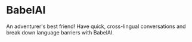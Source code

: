# BabelAI
An adventurer's best friend! Have quick, cross-lingual conversations and break down language barriers with BabelAI.
